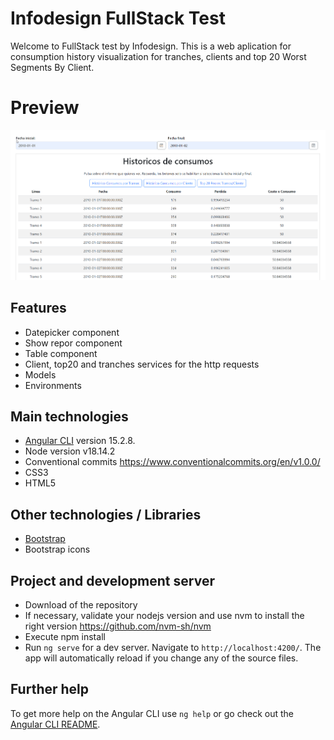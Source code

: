 # Infodesign FullStack Test

Welcome to FullStack test by Infodesign. This is a web aplication for  consumption history visualization for tranches, clients and top 20 Worst Segments By Client.

# Preview

![preview of application](https://raw.githubusercontent.com/silvermachine777/infodesign-full-stack-test/main/src/assets/img/InfodesignFullStackTest.png)

## Features

- Datepicker component
- Show repor component
- Table component
- Client, top20 and tranches services for the http requests
- Models
- Environments

## Main technologies

- [Angular CLI](https://github.com/angular/angular-cli) version 15.2.8.
- Node version v18.14.2
- Conventional commits https://www.conventionalcommits.org/en/v1.0.0/
- CSS3
- HTML5

## Other technologies / Libraries

- [Bootstrap](https://ng-bootstrap.github.io/#/home)
- Bootstrap icons

## Project and development server

- Download of the repository
- If necessary, validate your nodejs version and use nvm to install the right version https://github.com/nvm-sh/nvm
- Execute npm install
- Run `ng serve` for a dev server. Navigate to `http://localhost:4200/`. The app will automatically reload if you change any of the source files.

## Further help

To get more help on the Angular CLI use `ng help` or go check out the [Angular CLI README](https://github.com/angular/angular-cli/blob/master/README.md).

